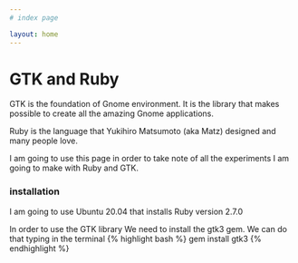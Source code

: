 ```yaml
---
# index page

layout: home
---
```


# GTK and Ruby

GTK is the foundation of Gnome environment.
It is the library that makes possible to create all the amazing Gnome applications.

Ruby is the language that Yukihiro Matsumoto (aka Matz) designed and many people love.

I am going to use this page in order to take note of all the experiments I am going to make
with Ruby and GTK.

### installation

I am going to use Ubuntu 20.04 that installs Ruby version 2.7.0

In order to use the GTK library We need to install the gtk3 gem. We can do that typing in the terminal
{% highlight bash %}
gem install gtk3
{% endhighlight %}
